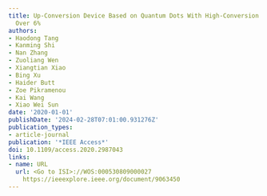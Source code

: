 ```yaml
---
title: Up-Conversion Device Based on Quantum Dots With High-Conversion Efficiency
  Over 6%
authors:
- Haodong Tang
- Kanming Shi
- Nan Zhang
- Zuoliang Wen
- Xiangtian Xiao
- Bing Xu
- Haider Butt
- Zoe Pikramenou
- Kai Wang
- Xiao Wei Sun
date: '2020-01-01'
publishDate: '2024-02-28T07:01:00.931276Z'
publication_types:
- article-journal
publication: '*IEEE Access*'
doi: 10.1109/access.2020.2987043
links:
- name: URL
  url: <Go to ISI>://WOS:000530809000027 
    https://ieeexplore.ieee.org/document/9063450
---
```

